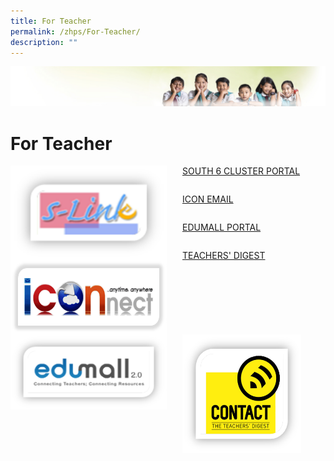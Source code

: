 ```yaml
---
title: For Teacher
permalink: /zhps/For-Teacher/
description: ""
---
```

![](/images/Banner.jpg)

For Teacher
===========

<img src="/images/SLINK.png" style="width:250px;height:150px;margin-right:25px;" align = "left">

[SOUTH 6 CLUSTER PORTAL](http://s-link6.moe.edu.sg/)

```
```

<img src="/images/iconnect.png" style="width:250px;height:120px;margin-right:25px;" align = "left">

[ICON EMAIL](https://workspace.google.com/dashboard)

```

```

<img src="/images/edumall.png" style="width:250px;height:120px;margin-right:25px;" align = "left">

[EDUMALL PORTAL](https://www.family.sg/family-tech-education.html)

```

```

<img src="/images/CONTACT%201.png" style="width:190px;height:190px;margin-right:25px;" align = "left">

[TEACHERS' DIGEST](http://www3.moe.edu.sg/corporate/contactprint/index.htm)

```

```

